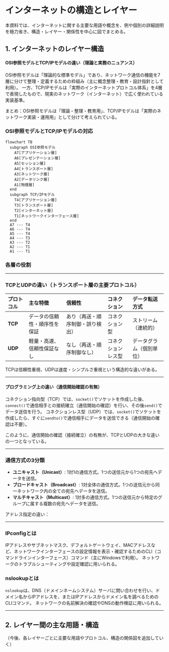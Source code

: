 
# インターネットの構造とレイヤー

本資料では、インターネットに関する主要な用語や概念を、例や個別の詳細説明を極力省き、構造・レイヤー・関係性を中心に図でまとめる。


## 1. インターネットのレイヤー構造

#### OSI参照モデルとTCP/IPモデルの違い（理論と実務のニュアンス）
OSI参照モデルは「理論的な標準モデル」であり、ネットワーク通信の機能を7層に分けて整理・定義するための枠組み（主に概念整理・教育・設計指針として利用）。
一方、TCP/IPモデルは「実際のインターネットプロトコル体系」を4層で表現したもので、現実のネットワーク（インターネット）で広く使われている実装基準。

まとめ：OSI参照モデルは「理論・整理・教育用」、TCP/IPモデルは「実際のネットワーク実装・運用用」として分けて考えられている。

### OSI参照モデルとTCP/IPモデルの対応

```mermaid
flowchart TB
  subgraph OSI参照モデル
    A7[アプリケーション層]
    A6[プレゼンテーション層]
    A5[セッション層]
    A4[トランスポート層]
    A3[ネットワーク層]
    A2[データリンク層]
    A1[物理層]
  end
  subgraph TCP/IPモデル
    T4[アプリケーション層]
    T3[トランスポート層]
    T2[インターネット層]
    T1[ネットワークインターフェース層]
  end
  A7 --- T4
  A6 --- T4
  A5 --- T4
  A4 --- T3
  A3 --- T2
  A2 --- T1
  A1 --- T1
```


### 各層の役割

---

### TCPとUDPの違い（トランスポート層の主要プロトコル）

| プロトコル | 主な特徴 | 信頼性 | コネクション | データ転送方式 |
|:---|:---|:---|:---|:---|
| **TCP** | データの信頼性・順序性を保証 | あり（再送・順序制御・誤り検出） | コネクション型 | ストリーム（連続的） |
| **UDP** | 軽量・高速、信頼性保証なし | なし（再送・順序制御なし） | コネクションレス型 | データグラム（個別単位） |

TCPは信頼性重視、UDPは速度・シンプルさ重視という構造的な違いがある。

---

#### プログラミング上の違い（通信開始確認の有無）
コネクション指向型（TCP）では、`socket()`でソケットを作成した後、`connect()`で通信相手との接続確立（通信開始の確認）を行い、その後`send()`でデータ送信を行う。
コネクションレス型（UDP）では、`socket()`でソケットを作成したら、すぐに`sendto()`で通信相手にデータを送信できる（通信開始の確認は不要）。

このように、通信開始の確認（接続確立）の有無が、TCPとUDPの大きな違いの一つとなっている。

---

### 通信方式の3分類
- **ユニキャスト（Unicast）**: 1対1の通信方式。1つの送信元から1つの宛先へデータを送信。
- **ブロードキャスト（Broadcast）**: 1対全体の通信方式。1つの送信元から同一ネットワーク内の全ての宛先へデータを送信。
- **マルチキャスト（Multicast）**: 1対多の通信方式。1つの送信元から特定のグループに属する複数の宛先へデータを送信。

アドレス指定の違い：

---

### IPconfigとは
IPアドレスやサブネットマスク、デフォルトゲートウェイ、MACアドレスなど、ネットワークインターフェースの設定情報を表示・確認するためのCLI（コマンドラインインターフェース）コマンド（主にWindowsで利用）。
ネットワークのトラブルシューティングや設定確認に用いられる。


### nslookupとは
`nslookup`は、DNS（ドメインネームシステム）サーバに問い合わせを行い、ドメイン名からIPアドレスを、またはIPアドレスからドメイン名を調べるためのCLIコマンド。
ネットワークの名前解決の確認やDNSの動作検証に用いられる。

---

## 2. レイヤー間の主な用語・構造

（今後、各レイヤーごとに主要な用語やプロトコル、構造の関係図を追加していく）
